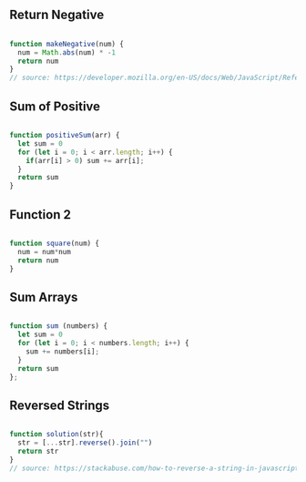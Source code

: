 ## Return Negative

```js

function makeNegative(num) {
  num = Math.abs(num) * -1
  return num
}
// source: https://developer.mozilla.org/en-US/docs/Web/JavaScript/Reference/Global_Objects/Math/abs

```

## Sum of Positive

```js

function positiveSum(arr) {
  let sum = 0
  for (let i = 0; i < arr.length; i++) {
    if(arr[i] > 0) sum += arr[i];
  }
  return sum
}

```

## Function 2

```js

function square(num) {
  num = num*num
  return num
}

```

## Sum Arrays

```js

function sum (numbers) {
  let sum = 0
  for (let i = 0; i < numbers.length; i++) {
    sum += numbers[i];
  }
  return sum
};

```

## Reversed Strings

```js

function solution(str){
  str = [...str].reverse().join("")
  return str
}
// source: https://stackabuse.com/how-to-reverse-a-string-in-javascript/

```
